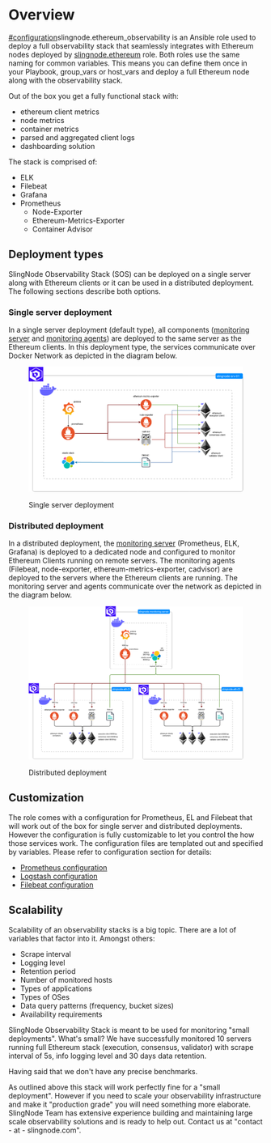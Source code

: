 # Overview

[#configuration](components/elk/#configuration "mention")slingnode.ethereum\_observability is an Ansible role used to deploy a full observability stack that seamlessly integrates with Ethereum nodes deployed by [slingnode.ethereum](https://docs.slingnode.com/slingnode.ethereum/) role. Both roles use the same naming for common variables. This means you can define them once in your Playbook, group\_vars or host\_vars and deploy a full Ethereum node along with the observability stack.&#x20;

Out of the box you get a fully functional stack with:

* ethereum client metrics
* node metrics
* container metrics
* parsed and aggregated client logs&#x20;
* dashboarding solution

The stack is comprised of:&#x20;

* ELK
* Filebeat
* Grafana
* Prometheus
  * Node-Exporter
  * Ethereum-Metrics-Exporter
  * Container Advisor

## Deployment types

SlingNode Observability Stack (SOS) can be deployed on a single server along with Ethereum clients or it can be used in a distributed deployment. The following sections describe both options.&#x20;

### Single server deployment

In a single server deployment (default type), all components ([monitoring server](architecture.md#monitoring-server) and [monitoring agents](architecture.md#monitoring-agents)) are deployed to the same server as the Ethereum clients. In this deployment type, the services communicate over Docker Network as depicted in the diagram below.&#x20;

<figure><img src=".gitbook/assets/slingnode-ethereum-observabiliyt-single.png" alt=""><figcaption><p>Single server deployment</p></figcaption></figure>

### Distributed deployment

In a distributed deployment, the [monitoring server](architecture.md#monitoring-server) (Prometheus, ELK, Grafana) is deployed to a dedicated node and configured to monitor Ethereum Clients running on remote servers. The monitoring agents (Filebeat, node-exporter, ethereum-metrics-exporter,  cadvisor) are deployed to the servers where the Ethereum clients are running. The monitoring server and agents communicate over the network as depicted in the diagram below.

<figure><img src=".gitbook/assets/slingnode-ethereum-observabiliyt-distributed.png" alt=""><figcaption><p>Distributed deployment</p></figcaption></figure>

## Customization

The role comes with a configuration for Prometheus, EL and Filebeat that will work out of the box for single server and distributed deployments. However the configuration is fully customizable to let you control the how those services work. The configuration files are templated out and specified by variables. Please refer to configuration section for details:

* [Prometheus configuration](components/prometheus/#configuration)
* [Logstash configuration](components/elk/#configuration)
* [Filebeat configuration](filebeat-configuration.md#configuration)

## Scalability

Scalability of an observability stacks is a big topic. There are a lot of variables  that factor into it. Amongst others:

* Scrape interval
* Logging level
* Retention period
* Number of monitored hosts
* Types of applications&#x20;
* Types of OSes
* Data query patterns (frequency, bucket sizes)
* Availability requirements

SlingNode Observability Stack is meant to be used for monitoring "small deployments". What's small? We have successfully monitored 10 servers running full Ethereum stack (execution, consensus, validator) with scrape interval of 5s, info logging level and 30 days data retention.&#x20;

Having said that we don't have any precise benchmarks.&#x20;

As outlined above this stack will work perfectly fine for a "small deployment". However if you need to scale your observability infrastructure and make it "production grade" you will need something more elaborate. SlingNode Team has extensive experience building and maintaining large scale observability solutions and is ready to help out. Contact us at  "contact - at - slingnode.com".&#x20;
